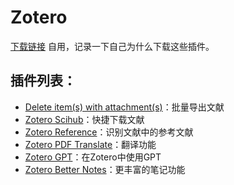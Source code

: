 # Zotero
[下载链接](https://github.com/zotero/zotero)
自用，记录一下自己为什么下载这些插件。

## 插件列表：
- [Delete item(s) with attachment(s)](https://github.com/redleafnew/delitemwithatt)：批量导出文献
- [Zotero Scihub](https://github.com/ethanwillis/zotero-scihub)：快捷下载文献
- [Zotero Reference](https://github.com/MuiseDestiny/zotero-reference)：识别文献中的参考文献
- [Zotero PDF Translate](https://github.com/windingwind/zotero-pdf-translate)：翻译功能
- [Zotero GPT](https://github.com/MuiseDestiny/zotero-gpt)：在Zotero中使用GPT
-  [Zotero Better Notes](https://github.com/windingwind/zotero-better-notes)：更丰富的笔记功能
